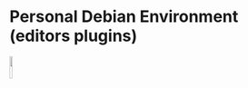 # Personal Debian Environment (editors plugins)

<a href="https://www.debian.org"><img src="https://upload.wikimedia.org/wikipedia/commons/5/5c/Powered_by_Debian.svg" width="10%"></a>
